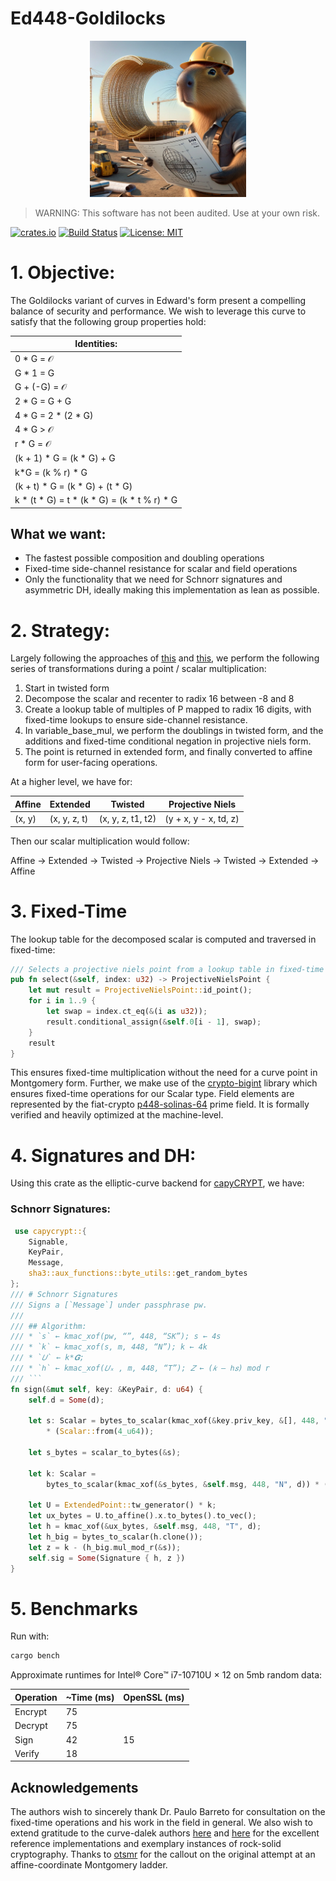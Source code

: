 # Ed448-Goldilocks

<p align="center">
  <img src="./img.webp" width="250" height="250">
</p>

> WARNING: This software has not been audited. Use at your own risk.

[![crates.io](https://img.shields.io/crates/v/tiny_ed448_goldilocks.svg)](https://crates.io/crates/tiny_ed448_goldilocks)
[![Build Status](https://github.com/drcapybara/tiny_ed448_goldilocks/actions/workflows/rust.yml/badge.svg)](https://github.com/drcapybara/tiny_ed448_goldilocks/actions/workflows/rust.yml)
[![License: MIT](https://img.shields.io/badge/License-MIT-yellow.svg)](https://github.com/drcapybara/capyCRYPT/blob/master/LICENSE.txt) 


# 1. Objective:

The Goldilocks variant of curves in Edward's form present a compelling balance of security and performance. We wish to leverage this curve to satisfy that the following group properties hold:

| Identities:  |
|------------|
| 0 * G = 𝒪 |
| G * 1 = G |
| G + (-G) = 𝒪|
| 2 * G = G + G |
| 4 * G = 2 * (2 * G) |
| 4 * G > 𝒪 |
| r * G = 𝒪 |
| (k + 1) * G =  (k * G) + G |
| k*G = (k % r) * G |
| (k + t) * G = (k * G) + (t * G) |
| k * (t * G) = t * (k * G) = (k * t % r) * G |

## What we want:
  - The fastest possible composition and doubling operations
  - Fixed-time side-channel resistance for scalar and field operations
  - Only the functionality that we need for Schnorr signatures and asymmetric DH, ideally making this implementation as lean as possible.

# 2. Strategy:

Largely following the approaches of [this](https://github.com/crate-crypto/Ed448-Goldilocks) and [this](https://docs.rs/curve25519-dalek/4.1.1/curve25519_dalek/), we perform the following series of transformations during a point / scalar multiplication:

1. Start in twisted form
2. Decompose the scalar and recenter to radix 16 between -8 and 8
3. Create a lookup table of multiples of P mapped to radix 16 digits, with fixed-time lookups to ensure side-channel resistance.
4. In variable_base_mul, we perform the doublings in twisted form, and the additions and fixed-time conditional negation in projective niels form.
5. The point is returned in extended form, and finally converted to affine form for user-facing operations.

At a higher level, we have for:

| Affine | Extended | Twisted | Projective Niels |
|--------|----------|---------|------------------|
| (x, y) | (x, y, z, t) | (x, y, z, t1, t2) | (y + x, y - x, td, z) 

Then our scalar multiplication would follow:

Affine → Extended → Twisted → Projective Niels → Twisted → Extended → Affine


# 3. Fixed-Time

The lookup table for the decomposed scalar is computed and traversed in fixed-time:

```rust
/// Selects a projective niels point from a lookup table in fixed-time
pub fn select(&self, index: u32) -> ProjectiveNielsPoint {
    let mut result = ProjectiveNielsPoint::id_point();
    for i in 1..9 {
        let swap = index.ct_eq(&(i as u32));
        result.conditional_assign(&self.0[i - 1], swap);
    }
    result
}
```
This ensures fixed-time multiplication without the need for a curve point in Montgomery form. Further, we make use of the [crypto-bigint](https://github.com/RustCrypto/crypto-bigint) library which ensures fixed-time operations for our Scalar type. Field elements are represented by the fiat-crypto [p448-solinas-64](https://github.com/mit-plv/fiat-crypto/blob/master/fiat-rust/src/p448_solinas_64.rs) prime field. It is formally verified and heavily optimized at the machine-level.

# 4. Signatures and DH:

Using this crate as the elliptic-curve backend for [capyCRYPT](https://github.com/drcapybara/capyCRYPT), we have:

### Schnorr Signatures:
```rust
 use capycrypt::{
    Signable,
    KeyPair,
    Message,
    sha3::aux_functions::byte_utils::get_random_bytes
};
/// # Schnorr Signatures
/// Signs a [`Message`] under passphrase pw.
///
/// ## Algorithm:
/// * `s` ← kmac_xof(pw, “”, 448, “SK”); s ← 4s
/// * `k` ← kmac_xof(s, m, 448, “N”); k ← 4k
/// * `𝑈` ← k*𝑮;
/// * `ℎ` ← kmac_xof(𝑈ₓ , m, 448, “T”); 𝑍 ← (𝑘 – ℎ𝑠) mod r
/// ```
fn sign(&mut self, key: &KeyPair, d: u64) {
    self.d = Some(d);

    let s: Scalar = bytes_to_scalar(kmac_xof(&key.priv_key, &[], 448, "SK", self.d.unwrap()))
        * (Scalar::from(4_u64));

    let s_bytes = scalar_to_bytes(&s);

    let k: Scalar =
        bytes_to_scalar(kmac_xof(&s_bytes, &self.msg, 448, "N", d)) * (Scalar::from(4_u64));

    let U = ExtendedPoint::tw_generator() * k;
    let ux_bytes = U.to_affine().x.to_bytes().to_vec();
    let h = kmac_xof(&ux_bytes, &self.msg, 448, "T", d);
    let h_big = bytes_to_scalar(h.clone());
    let z = k - (h_big.mul_mod_r(&s));
    self.sig = Some(Signature { h, z })
}
```

# 5. Benchmarks

Run with:
```bash
cargo bench
```

Approximate runtimes for Intel® Core™ i7-10710U × 12 on 5mb random data:

| Operation   | ~Time (ms)  | OpenSSL (ms) |
|------------|------------|------------|
| Encrypt| 75 | |
| Decrypt| 75 | |
| Sign| 42 | 15 |
| Verify| 18 | |


## Acknowledgements

The authors wish to sincerely thank Dr. Paulo Barreto for consultation on the fixed-time operations and his work in the field in general. We also wish to extend gratitude to the curve-dalek authors [here](https://github.com/crate-crypto/Ed448-Goldilocks) and [here](https://docs.rs/curve25519-dalek/4.1.1/curve25519_dalek/) for the excellent reference implementations and exemplary instances of rock-solid cryptography. Thanks to [otsmr](https://github.com/otsmr) for the callout on the original attempt at an affine-coordinate Montgomery ladder.
